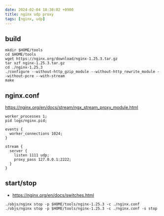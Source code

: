 ```yaml
---
date: 2024-02-04 18:38:02 +0900
title: nginx udp proxy
tags: [nginx, udp]
---
```



## build

```
mkdir $HOME/tools
cd $HOME/tools
wget https://nginx.org/download/nginx-1.25.3.tar.gz
tar xzf nginx-1.25.3.tar.gz
cd ./nginx-1.25.3
./configure --without-http_gzip_module --without-http_rewrite_module --without-pcre --with-stream
make
```

## nginx.conf

https://nginx.org/en/docs/stream/ngx_stream_proxy_module.html

```
worker_processes 1;
pid logs/nginx.pid;

events {
  worker_connections 1024;
}

stream {
  server {
    listen 1111 udp;
    proxy_pass 127.0.0.1:2222;
  }
}
```

## start/stop

* https://nginx.org/en/docs/switches.html

```
./objs/nginx stop -p $HOME/tools/nginx-1.25.3 -c ./nginx.conf
./objs/nginx stop -p $HOME/tools/nginx-1.25.3 -c ./nginx.conf -s stop
```
